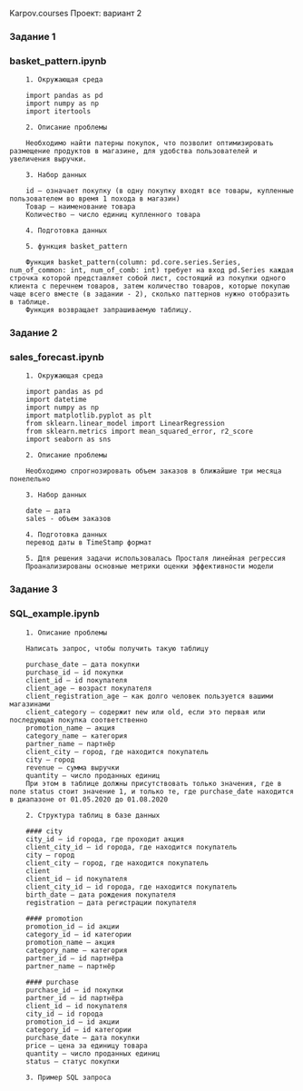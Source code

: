 Karpov.courses Проект: вариант 2

### Задание 1

### basket_pattern.ipynb

		1. Окружающая среда

		import pandas as pd
		import numpy as np
		import itertools

		2. Описание проблемы

		Необходимо найти патерны покупок, что позволит оптимизировать размещение продуктов в магазине, для удобства пользователей и увеличения выручки.

		3. Набор данных

		id – означает покупку (в одну покупку входят все товары, купленные пользователем во время 1 похода в магазин)
		Товар – наименование товара
		Количество – число единиц купленного товара

		4. Подготовка данных

		5. функция basket_pattern

		Функция basket_pattern(column: pd.core.series.Series, num_of_common: int, num_of_comb: int) требует на вход pd.Series каждая строчка которой представляет собой лист, состоящий из покупки одного клиента с перечнем товаров, затем количество товаров, которые покупаю чаще всего вместе (в задании - 2), сколько паттернов нужно отобразить в таблице.
		Функция возвращает запрашиваемую таблицу.

### Задание 2

### sales_forecast.ipynb

		1. Окружающая среда

		import pandas as pd
		import datetime
		import numpy as np
		import matplotlib.pyplot as plt
		from sklearn.linear_model import LinearRegression
		from sklearn.metrics import mean_squared_error, r2_score
		import seaborn as sns

		2. Описание проблемы

		Необходимо спрогнозировать объем заказов в ближайшие три месяца понелельно

		3. Набор данных

		date – дата
		sales - объем заказов 

		4. Подготовка данных
		перевод даты в TimeStamp формат

		5. Для решения задачи использовалась Просталя линейная регрессия
		Проанализированы основные метрики оценки эффективности модели

### Задание 3

### SQL_example.ipynb

        1. Описание проблемы

        Написать запрос, чтобы получить такую таблицу

		purchase_date – дата покупки
		purchase_id – id покупки
		client_id – id покупателя
		client_age – возраст покупателя
		client_registration_age – как долго человек пользуется вашими магазинами
		client_category – содержит new или old, если это первая или последующая покупка соответственно
		promotion_name – акция
		category_name – категория
		partner_name – партнёр
		client_city – город, где находится покупатель
		city – город
		revenue – сумма выручки
		quantity – число проданных единиц
		При этом в таблице должны присутствовать только значения, где в поле status стоит значение 1, и только те, где purchase_date находится в диапазоне от 01.05.2020 до 01.08.2020

        2. Структура таблиц в базе данных

		#### city
		city_id – id города, где проходит акция
		client_city_id – id города, где находится покупатель
		city – город
		client_city – город, где находится покупатель
		client
		client_id – id покупателя
		client_city_id – id города, где находится покупатель
		birth_date – дата рождения покупателя
		registration – дата регистрации покупателя

		#### promotion
		promotion_id – id акции
		category_id – id категории
		promotion_name – акция
		category_name – категория
		partner_id – id партнёра
		partner_name – партнёр

		#### purchase
		purchase_id – id покупки
		partner_id – id партнёра
		client_id – id покупателя
		city_id – id города
		promotion_id – id акции
		category_id – id категории
		purchase_date – дата покупки
		price – цена за единицу товара
		quantity – число проданных единиц
		status – статус покупки

		3. Пример SQL запроса
